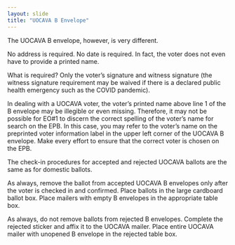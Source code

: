 ```yaml
---
layout: slide
title: "UOCAVA B Envelope"
---
```


The UOCAVA B envelope, however, is very different.  

No address is required.  No date is required.  In fact, the voter does not even have to provide a printed name.

What is required?  Only the voter’s signature and witness signature (the witness signature requirement may be waived if there is a declared public health emergency such as the COVID pandemic).  

In dealing with a UOCAVA voter, the voter’s printed name above line 1 of the B envelope may be illegible or even missing.  Therefore, it may not be possible for EO#1 to discern the correct spelling of the voter’s name for search on the EPB.  In this case, you may refer to the voter’s name on the preprinted voter information label in the upper left corner of the UOCAVA B envelope.  Make every effort to ensure that the correct voter is chosen on the EPB.

The check-in procedures for accepted and rejected UOCAVA ballots are the same as for domestic ballots.

As always, remove the ballot from accepted UOCAVA B envelopes only after the voter is checked in and confirmed.  Place ballots in the large cardboard ballot box.  Place mailers with empty B envelopes in the appropriate table box.

As always, do not remove ballots from rejected B envelopes. Complete the rejected sticker and affix it to the UOCAVA mailer.  Place entire UOCAVA mailer with unopened B envelope in the rejected table box.
